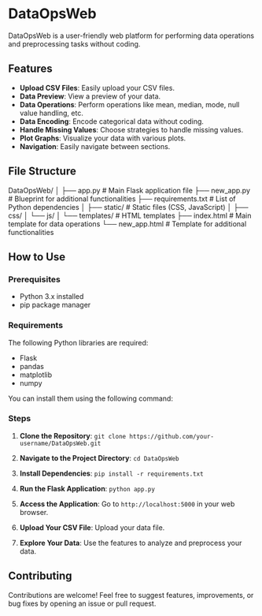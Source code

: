 # DataOpsWeb

DataOpsWeb is a user-friendly web platform for performing data operations and preprocessing tasks without coding.

## Features

- **Upload CSV Files**: Easily upload your CSV files.
- **Data Preview**: View a preview of your data.
- **Data Operations**: Perform operations like mean, median, mode, null value handling, etc.
- **Data Encoding**: Encode categorical data without coding.
- **Handle Missing Values**: Choose strategies to handle missing values.
- **Plot Graphs**: Visualize your data with various plots.
- **Navigation**: Easily navigate between sections.

## File Structure

DataOpsWeb/
│
├── app.py # Main Flask application file
├── new_app.py # Blueprint for additional functionalities
├── requirements.txt # List of Python dependencies
│
├── static/ # Static files (CSS, JavaScript)
│ ├── css/
│ └── js/
│
└── templates/ # HTML templates
├── index.html # Main template for data operations
└── new_app.html # Template for additional functionalities

    
## How to Use

### Prerequisites

- Python 3.x installed
- pip package manager

### Requirements

The following Python libraries are required:
- Flask
- pandas
- matplotlib
- numpy

You can install them using the following command:

### Steps

1. **Clone the Repository**: `git clone https://github.com/your-username/DataOpsWeb.git`

2. **Navigate to the Project Directory**: `cd DataOpsWeb`

3. **Install Dependencies**: `pip install -r requirements.txt`

4. **Run the Flask Application**: `python app.py`

5. **Access the Application**: Go to `http://localhost:5000` in your web browser.

6. **Upload Your CSV File**: Upload your data file.

7. **Explore Your Data**: Use the features to analyze and preprocess your data.

## Contributing

Contributions are welcome! Feel free to suggest features, improvements, or bug fixes by opening an issue or pull request.



